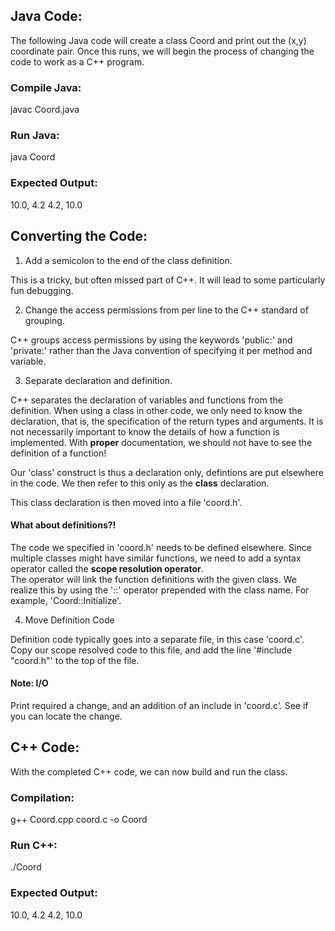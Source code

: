 ## Java Code:

The following Java code will create a class Coord and print 
out the (x,y) coordinate pair.  Once this runs, we will begin
the process of changing the code to work as a C++ program.

### Compile Java:
javac Coord.java

### Run Java:
java Coord

### Expected Output:
10.0, 4.2
4.2, 10.0

## Converting the Code:

1. Add a semicolon to the end of the class definition.

This is a tricky, but often missed part of C++.  It will lead 
to some particularly fun debugging.

2. Change the access permissions from per line to the C++ standard of grouping.

C++ groups access permissions by using the keywords 'public:' and 'private:' rather 
than the Java convention of specifying it per method and variable.

3. Separate declaration and definition.

C++ separates the declaration of variables and functions from the definition.  When 
using a class in other code, we only need to know the declaration, that is, the 
specification of the return types and arguments.  It is not necessarily important to 
know the details of how a function is implemented.  With **proper** documentation, we 
should not have to see the definition of a function!

Our 'class' construct is thus a declaration only, defintions are put elsewhere in the code. 
We then refer to this only as the **class** declaration. 

This class declaration is then moved into a file 'coord.h'.

#### What about definitions?!

The code we specified in 'coord.h' needs to be defined elsewhere.  Since multiple classes 
might have similar functions, we need to add a syntax operator called the **scope resolution operator**.  
The operator will link the function definitions with the given class.  We realize this by 
using the '::' operator prepended with the class name.  For example, 'Coord::Initialize'. 

4. Move Definition Code

Definition code typically goes into a separate file, in this case 'coord.c'.  Copy our scope resolved code 
to this file, and add the line '#include "coord.h"' to the top of the file.

#### Note: I/O

Print required a change, and an addition of an include in 'coord.c'.  See if you can locate the change.

## C++ Code:

With the completed C++ code, we can now build and run the class.  

### Compilation:

g++ Coord.cpp coord.c -o Coord

### Run C++:

./Coord

### Expected Output:
10.0, 4.2
4.2, 10.0
